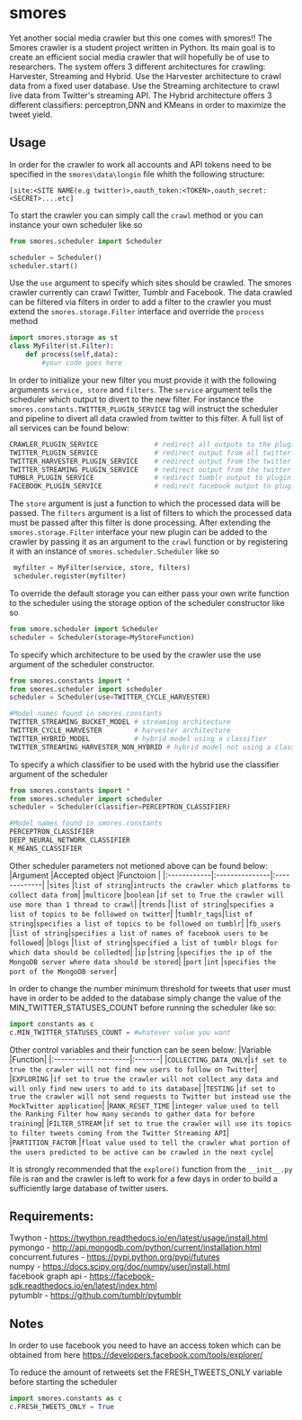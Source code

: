 # smores
Yet another social media crawler but this one comes with smores!!
The Smores crawler is a student project written in Python.
Its main goal is to create an efficient social media crawler that will hopefully be of use
to researchers. The system offers 3 different architectures for crawling: 
Harvester, Streaming and Hybrid. Use the Harvester architecture to crawl data from a fixed
user database. Use the Streaming architecture to crawl live data from Twitter's streaming API.
The Hybrid architecture offers 3 different classifiers: perceptron,DNN and KMeans in order to maximize the
tweet yield.

## Usage
In order for the crawler to work all accounts and API tokens need to be specified in the `smores\data\longin` file whith the following structure:
```
[site:<SITE NAME(e.g twitter)>,oauth_token:<TOKEN>,oauth_secret:<SECRET>....etc]
```
To start the crawler you can simply call the `crawl` method or you can instance your own scheduler like so
```python
from smores.scheduler import Scheduler

scheduler = Scheduler()
scheduler.start()
```
Use the `use` argument to specify which sites should be crawled. The smores crawler currently can crawl Twitter, Tumblr and Facebook. 
The data crawled can be filtered via filters in order to add a filter to the crawler you must extend the `smores.storage.Filter` interface and
override the `process` method
```python
import smores.storage as st
class MyFilter(st.Filter):
    def process(self,data):
        #your code goes here
```
In order to initialize your new filter you must provide it with the following arguments `service, store` and `filters`.
The `service` argument tells the scheduler which output to divert to the new filter. For instance the `smores.constants.TWITTER_PLUGIN_SERVICE` tag will instruct the scheduler and pipeline to divert all data crawled from twitter to this filter. A full list of all services can be found below:
``` python
CRAWLER_PLUGIN_SERVICE              # redirect all outputs to the plugin
TWITTER_PLUGIN_SERVICE              # redirect output from all twitter crawler models to the plugin
TWITTER_HARVESTER_PLUGIN_SERVICE    # redirect output from the twitter model to the plugin
TWITTER_STREAMING_PLUGIN_SERVICE    # redirect output from the twitter stream api to the plugin
TUMBLR_PLUGIN_SERVICE               # redirect tumblr output to plugin
FACEBOOK_PLUGIN_SERVICE             # redirect facebook output to plugin
```
The `store` argument is just a function to which the processed data will be passed. The `filters` argument is a list of filters to which the processed data must be passed after this filter is done processing. 
After extending the `smores.storage.Filter` interface your new plugin can be added to the crawler by passing it as an argument
to the `crawl` function or by registering it with an instance of `smores.scheduler.Scheduler` like so
```python
 myfilter = MyFilter(service, store, filters)
 scheduler.register(myfilter)
```
To override the default storage you can either pass your own write function to the scheduler using the storage option of the 
scheduler constructor like so
```python
from smore.scheduler import Scheduler
scheduler = Scheduler(storage=MyStoreFunction)
```
To specify which architecture to be used by the crawler use the use argument of the scheduler constructor.
```python
from smores.constants import *
from smores.scheduler import scheduler
scheduler = Scheduler(use=TWITTER_CYCLE_HARVESTER)

#Model names found in smores.constants
TWITTER_STREAMING_BUCKET_MODEL # streaming architecture
TWITTER_CYCLE_HARVESTER        # harvester architecture
TWITTER_HYBRID_MODEL           # hybrid model using a classifier
TWITTER_STREAMING_HARVESTER_NON_HYBRID # hybrid model not using a classifier
```
To specify a which classifier to be used with the hybrid use the classifier argument of the scheduler
```python
from smores.constants import *
from smores.scheduler import scheduler
scheduler = Scheduler(classifier=PERCEPTRON_CLASSIFIER)

#Model names found in smores.constants
PERCEPTRON_CLASSIFIER
DEEP_NEURAL_NETWORK_CLASSIFIER
K_MEANS_CLASSIFIER
```
Other scheduler parameters not metioned above can be found below:
|Argument     |Accepted object |Functoion     |
|:------------|:---------------|:-------------|
|`sites`      |`list of string`|`intructs the crawler which platforms to collect data from`|
|`multicore`  |`boolean`       |`if set to True the crawler will use more than 1 thread to crawl`|
|`trends`     |`list of string`|`specifies a list of topics to be followed on twitter`|
|`tumblr_tags`|`list of string`|`specifies a list of topics to be followed on tumblr`|
|`fb_users`   |`list of string`|`specifies a list of names of facebook users to be followed`|
|`blogs`      |`list of string`|`specified a list of tumblr blogs for which data should be colledted`|
|`ip`         |`string`        |`specifies the ip of the MongoDB server where data should be stored`|
|`port`       |`int`           |`specifies the port of the MongoDB server`|

In order to change the number minimum threshold for tweets that user must have in order to be added to the database simply change the value of the 
MIN_TWITTER_STATUSES_COUNT before running the scheduler like so:
```python
import constants as c
c.MIN_TWITTER_STATUSES_COUNT = #whatever value you want
```
Other control variables and their function can be seen below:
|Variable              |Function|
|:---------------------|:-------|
|`COLLECTING_DATA_ONLY`|`if set to true the crawler will not find new users to follow on Twitter`|
|`EXPLORING`           |`if set to true the crawler will not collect any data and will only find new users to add to its database`|
|`TESTING`             |`if set to true the crawler will not send requests to Twitter but instead use the MockTwitter application`|
|`RANK_RESET_TIME`     |`integer value used to tell the Ranking Filter how many seconds to gather data for before training`|
|`FILTER_STREAM`       |`if set to true the crawler will use its topics to filter tweets coming from the Twitter Streaming API`|
|`PARTITION_FACTOR`    |`float value used to tell the crawler what portion of the users predicted to be active can be crawled in the next cycle`|

It is strongly recommended that the `explore()` function from the `__init__.py` file is ran and the crawler is left to work for a few days in order to build a sufficiently large database of twitter users.
## Requirements:
Twython - https://twython.readthedocs.io/en/latest/usage/install.html <br />
pymongo - http://api.mongodb.com/python/current/installation.html<br />
concurrent.futures - https://pypi.python.org/pypi/futures <br />
numpy - https://docs.scipy.org/doc/numpy/user/install.html <br />
facebook graph api - https://facebook-sdk.readthedocs.io/en/latest/index.html <br />
pytumblr - https://github.com/tumblr/pytumblr <br />

## Notes
In order to use facebook you need to have an access token which can be obtained from here 
https://developers.facebook.com/tools/explorer/

To reduce the amount of retweets set the FRESH_TWEETS_ONLY variable before starting the scheduler
```python
import smores.constants as c
c.FRESH_TWEETS_ONLY = True
```
